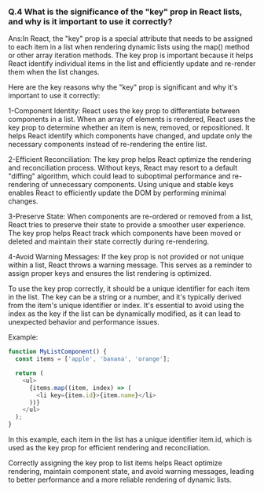 ### Q.4 What is the significance of the "key" prop in React lists, and why is it important to use it correctly?
Ans:In React, the "key" prop is a special attribute that needs to be assigned to each item in a list when rendering dynamic lists using the map() method or other array iteration methods. The key prop is important because it helps React identify individual items in the list and efficiently update and re-render them when the list changes.

Here are the key reasons why the "key" prop is significant and why it's important to use it correctly:

1-Component Identity: React uses the key prop to differentiate between components in a list. When an array of elements is rendered, React uses the key prop to determine whether an item is new, removed, or repositioned. It helps React identify which components have changed, and update only the necessary components instead of re-rendering the entire list.

2-Efficient Reconciliation: The key prop helps React optimize the rendering and reconciliation process. Without keys, React may resort to a default "diffing" algorithm, which could lead to suboptimal performance and re-rendering of unnecessary components. Using unique and stable keys enables React to efficiently update the DOM by performing minimal changes.

3-Preserve State: When components are re-ordered or removed from a list, React tries to preserve their state to provide a smoother user experience. The key prop helps React track which components have been moved or deleted and maintain their state correctly during re-rendering.

4-Avoid Warning Messages: If the key prop is not provided or not unique within a list, React throws a warning message. This serves as a reminder to assign proper keys and ensures the list rendering is optimized.

To use the key prop correctly, it should be a unique identifier for each item in the list. The key can be a string or a number, and it's typically derived from the item's unique identifier or index. It's essential to avoid using the index as the key if the list can be dynamically modified, as it can lead to unexpected behavior and performance issues.

Example:

```JavaScript
function MyListComponent() {
  const items = ['apple', 'banana', 'orange'];

  return (
    <ul>
      {items.map((item, index) => (
        <li key={item.id}>{item.name}</li>
      ))}
    </ul>
  );
}
```
In this example, each item in the list has a unique identifier item.id, which is used as the key prop for efficient rendering and reconciliation.

Correctly assigning the key prop to list items helps React optimize rendering, maintain component state, and avoid warning messages, leading to better performance and a more reliable rendering of dynamic lists.






